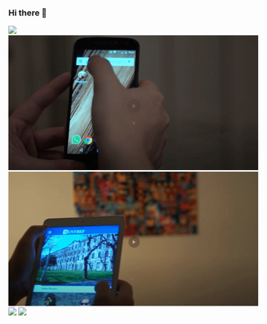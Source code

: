 ### Hi there 👋


<img src="https://github.com/arielgk/arielgk/raw/main/img/af-animation.gif" width="300px">


<img src="https://github.com/arielgk/arielgk/raw/main/img/cuentos_de_viejos.gif" width="500px">


<img src="https://github.com/arielgk/arielgk/raw/main/img/ra.gif" width="500px">

<img src="https://github.com/arielgk/arielgk/raw/main/img/bim.gif" width="500px">

<img src="https://github.com/arielgk/arielgk/raw/main/img/uys.gif" width="500px">

 
<!--
**arielgk/arielgk** is a ✨ _special_ ✨ repository because its `README.md` (this file) appears on your GitHub profile.

Here are some ideas to get you started:

- 🔭 I’m currently working on ...
- 🌱 I’m currently learning ...
- 👯 I’m looking to collaborate on ...
- 🤔 I’m looking for help with ...
- 💬 Ask me about ...
- 📫 How to reach me: ...
- 😄 Pronouns: ...
- ⚡ Fun fact: ...
-->
